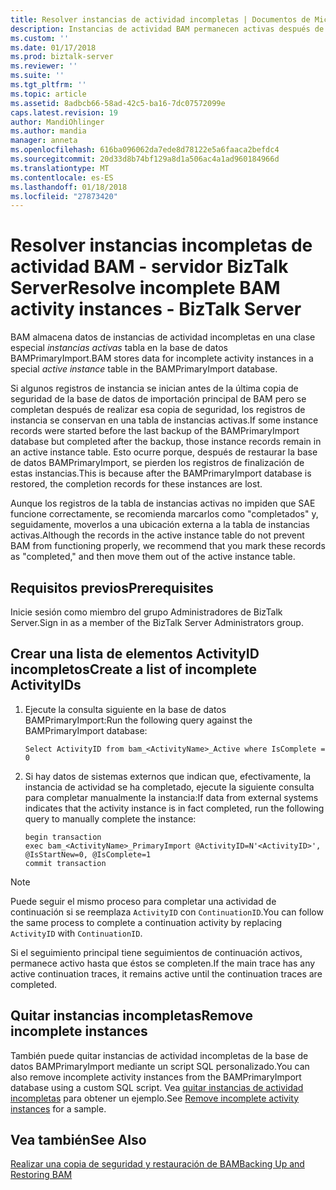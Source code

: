 ```yaml
---
title: Resolver instancias de actividad incompletas | Documentos de Microsoft
description: Instancias de actividad BAM permanecen activas después de la copia de seguridad de la base de datos BAMPrimaryImport en BizTalk Server
ms.custom: ''
ms.date: 01/17/2018
ms.prod: biztalk-server
ms.reviewer: ''
ms.suite: ''
ms.tgt_pltfrm: ''
ms.topic: article
ms.assetid: 8adbcb66-58ad-42c5-ba16-7dc07572099e
caps.latest.revision: 19
author: MandiOhlinger
ms.author: mandia
manager: anneta
ms.openlocfilehash: 616ba096062da7ede8d78122e5a6faaca2befdc4
ms.sourcegitcommit: 20d33d8b74bf129a8d1a506ac4a1ad960184966d
ms.translationtype: MT
ms.contentlocale: es-ES
ms.lasthandoff: 01/18/2018
ms.locfileid: "27873420"
---
```

# <a name="resolve-incomplete-bam-activity-instances---biztalk-server"></a><span data-ttu-id="cf5bd-103">Resolver instancias incompletas de actividad BAM - servidor BizTalk Server</span><span class="sxs-lookup"><span data-stu-id="cf5bd-103">Resolve incomplete BAM activity instances - BizTalk Server</span></span>
<span data-ttu-id="cf5bd-104">BAM almacena datos de instancias de actividad incompletas en una clase especial *instancias activas* tabla en la base de datos BAMPrimaryImport.</span><span class="sxs-lookup"><span data-stu-id="cf5bd-104">BAM stores data for incomplete activity instances in a special *active instance* table in the BAMPrimaryImport database.</span></span>  
  
 <span data-ttu-id="cf5bd-105">Si algunos registros de instancia se inician antes de la última copia de seguridad de la base de datos de importación principal de BAM pero se completan después de realizar esa copia de seguridad, los registros de instancia se conservan en una tabla de instancias activas.</span><span class="sxs-lookup"><span data-stu-id="cf5bd-105">If some instance records were started before the last backup of the BAMPrimaryImport database but completed after the backup, those instance records remain in an active instance table.</span></span> <span data-ttu-id="cf5bd-106">Esto ocurre porque, después de restaurar la base de datos BAMPrimaryImport, se pierden los registros de finalización de estas instancias.</span><span class="sxs-lookup"><span data-stu-id="cf5bd-106">This is because after the BAMPrimaryImport database is restored, the completion records for these instances are lost.</span></span>  
  
 <span data-ttu-id="cf5bd-107">Aunque los registros de la tabla de instancias activas no impiden que SAE funcione correctamente, se recomienda marcarlos como "completados" y, seguidamente, moverlos a una ubicación externa a la tabla de instancias activas.</span><span class="sxs-lookup"><span data-stu-id="cf5bd-107">Although the records in the active instance table do not prevent BAM from functioning properly, we recommend that you mark these records as "completed," and then move them out of the active instance table.</span></span>  
  
## <a name="prerequisites"></a><span data-ttu-id="cf5bd-108">Requisitos previos</span><span class="sxs-lookup"><span data-stu-id="cf5bd-108">Prerequisites</span></span>  
<span data-ttu-id="cf5bd-109">Inicie sesión como miembro del grupo Administradores de BizTalk Server.</span><span class="sxs-lookup"><span data-stu-id="cf5bd-109">Sign in as a member of the BizTalk Server Administrators group.</span></span>  
  
## <a name="create-a-list-of-incomplete-activityids"></a><span data-ttu-id="cf5bd-110">Crear una lista de elementos ActivityID incompletos</span><span class="sxs-lookup"><span data-stu-id="cf5bd-110">Create a list of incomplete ActivityIDs</span></span> 
  
1.  <span data-ttu-id="cf5bd-111">Ejecute la consulta siguiente en la base de datos BAMPrimaryImport:</span><span class="sxs-lookup"><span data-stu-id="cf5bd-111">Run the following query against the BAMPrimaryImport database:</span></span>  
  
    ```  
    Select ActivityID from bam_<ActivityName>_Active where IsComplete = 0  
    ```  
  
2.  <span data-ttu-id="cf5bd-112">Si hay datos de sistemas externos que indican que, efectivamente, la instancia de actividad se ha completado, ejecute la siguiente consulta para completar manualmente la instancia:</span><span class="sxs-lookup"><span data-stu-id="cf5bd-112">If data from external systems indicates that the activity instance is in fact completed, run the following query to manually complete the instance:</span></span>  
  
    ```  
    begin transaction
    exec bam_<ActivityName>_PrimaryImport @ActivityID=N'<ActivityID>', @IsStartNew=0, @IsComplete=1  
    commit transaction
    ```  
  
> [!NOTE]
>  <span data-ttu-id="cf5bd-113">Puede seguir el mismo proceso para completar una actividad de continuación si se reemplaza `ActivityID` con `ContinuationID`.</span><span class="sxs-lookup"><span data-stu-id="cf5bd-113">You can follow the same process to complete a continuation activity by replacing `ActivityID` with `ContinuationID`.</span></span>  
> 
>  <span data-ttu-id="cf5bd-114">Si el seguimiento principal tiene seguimientos de continuación activos, permanece activo hasta que éstos se completen.</span><span class="sxs-lookup"><span data-stu-id="cf5bd-114">If the main trace has any active continuation traces, it remains active until the continuation traces are completed.</span></span>  

## <a name="remove-incomplete-instances"></a><span data-ttu-id="cf5bd-115">Quitar instancias incompletas</span><span class="sxs-lookup"><span data-stu-id="cf5bd-115">Remove incomplete instances</span></span>
<span data-ttu-id="cf5bd-116">También puede quitar instancias de actividad incompletas de la base de datos BAMPrimaryImport mediante un script SQL personalizado.</span><span class="sxs-lookup"><span data-stu-id="cf5bd-116">You can also remove incomplete activity instances from the BAMPrimaryImport database using a custom SQL script.</span></span> <span data-ttu-id="cf5bd-117">Vea [quitar instancias de actividad incompletas](how-to-remove-incomplete-activity-instances.md) para obtener un ejemplo.</span><span class="sxs-lookup"><span data-stu-id="cf5bd-117">See [Remove incomplete activity instances](how-to-remove-incomplete-activity-instances.md) for a sample.</span></span>

## <a name="see-also"></a><span data-ttu-id="cf5bd-118">Vea también</span><span class="sxs-lookup"><span data-stu-id="cf5bd-118">See Also</span></span>  
 [<span data-ttu-id="cf5bd-119">Realizar una copia de seguridad y restauración de BAM</span><span class="sxs-lookup"><span data-stu-id="cf5bd-119">Backing Up and Restoring BAM</span></span>](../core/backing-up-and-restoring-bam.md)
